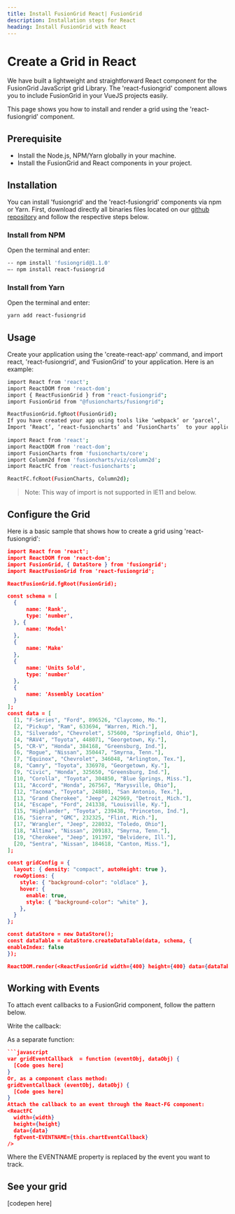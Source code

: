 ```yaml
---
title: Install FusionGrid React| FusionGrid
description: Installation steps for React
heading: Install FusionGrid with React
---
```


# Create a Grid in React

We have built a lightweight and straightforward React component for the FusionGrid JavaScript grid Library. The 'react-fusiongrid' component allows you to include FusionGrid in your VueJS projects easily.

This page shows you how to install and render a grid using the 'react-fusiongrid' component.

## Prerequisite

* Install the Node.js, NPM/Yarn globally in your machine.
* Install the FusionGrid and React components in your project.

## Installation 

You can install 'fusiongrid' and the 'react-fusiongrid' components via npm or Yarn. First, download directly all binaries files located on our [github repository](linkhere) and follow the respective steps below. 

### Install from NPM

Open the terminal and enter:
```bash
-- npm install 'fusiongrid@1.1.0'
—- npm install react-fusiongrid
```
### Install from Yarn

Open the terminal and enter:
```bash
yarn add react-fusiongrid
```

## Usage

Create your application using the 'create-react-app' command, and import react, 'react-fusiongrid', and ‘FusionGrid’ to your application. Here is an example:

```bash
import React from 'react';
import ReactDOM from 'react-dom';
import { ReactFusionGrid } from "react-fusiongrid";
import FusionGrid from "@fusioncharts/fusiongrid";

ReactFusionGrid.fgRoot(FusionGrid);
If you have created your app using tools like ‘webpack’ or ‘parcel’,
Import ‘React’, ‘react-fusioncharts’ and ‘FusionCharts’  to your application as follows:
 
import React from 'react';
import ReactDOM from 'react-dom';
import FusionCharts from 'fusioncharts/core';
import Column2d from 'fusioncharts/viz/column2d';
import ReactFC from 'react-fusioncharts';

ReactFC.fcRoot(FusionCharts, Column2d);
```
> Note: This way of import is not supported in IE11 and below.

## Configure the Grid

Here is a basic sample that shows how to create a grid using 'react-fusiongrid':
```json
import React from 'react';
import ReactDOM from 'react-dom';
import FusionGrid, { DataStore } from 'fusiongrid';
import ReactFusionGrid from 'react-fusiongrid';

ReactFusionGrid.fgRoot(FusionGrid);

const schema = [
  {
      name: 'Rank',
      type: 'number',
  }, {
      name: 'Model'
  },
  {
      name: 'Make'
  },
  {
      name: 'Units Sold',
      type: 'number'
  },
  {
      name: 'Assembly Location'
  }
];
const data = [
  [1, "F-Series", "Ford", 896526, "Claycomo, Mo."],
  [2, "Pickup", "Ram", 633694, "Warren, Mich."],
  [3, "Silverado", "Chevrolet", 575600, "Springfield, Ohio"],
  [4, "RAV4", "Toyota", 448071, "Georgetown, Ky."],
  [5, "CR-V", "Honda", 384168, "Greensburg, Ind."],
  [6, "Rogue", "Nissan", 350447, "Smyrna, Tenn."],
  [7, "Equinox", "Chevrolet", 346048, "Arlington, Tex."],
  [8, "Camry", "Toyota", 336978, "Georgetown, Ky."],
  [9, "Civic", "Honda", 325650, "Greensburg, Ind."],
  [10, "Corolla", "Toyota", 304850, "Blue Springs, Miss."],
  [11, "Accord", "Honda", 267567, "Marysville, Ohio"],
  [12, "Tacoma", "Toyota", 248801, "San Antonio, Tex."],
  [13, "Grand Cherokee", "Jeep", 242969, "Detroit, Mich."],
  [14, "Escape", "Ford", 241338, "Louisville, Ky."],
  [15, "Highlander", "Toyota", 239438, "Princeton, Ind."],
  [16, "Sierra", "GMC", 232325, "Flint, Mich."],
  [17, "Wrangler", "Jeep", 228032, "Toledo, Ohio"],
  [18, "Altima", "Nissan", 209183, "Smyrna, Tenn."],
  [19, "Cherokee", "Jeep", 191397, "Belvidere, Ill."],
  [20, "Sentra", "Nissan", 184618, "Canton, Miss."],
];

const gridConfig = {
  layout: { density: "compact", autoHeight: true },
  rowOptions: {
    style: { "background-color": "oldlace" },
    hover: {
      enable: true,
      style: { "background-color": "white" },
    },
  }
};

const dataStore = new DataStore();
const dataTable = dataStore.createDataTable(data, schema, {
enableIndex: false
});

ReactDOM.render(<ReactFusionGrid width={400} height={400} data={dataTable} config={gridConfig} />, document.getElementById('root'));
```

## Working with Events

To attach event callbacks to a FusionGrid component, follow the pattern below.

Write the callback:

As a separate function:
```json
```javascript
var gridEventCallback  = function (eventObj, dataObj) {
  [Code goes here]
}
Or, as a component class method:
gridEventCallback (eventObj, dataObj) {
  [Code goes here]
}
Attach the callback to an event through the React-FG component:
<ReactFC
  width={width}
  height={height}
  data={data}
  fgEvent-EVENTNAME={this.chartEventCallback}
/>
```
Where the EVENTNAME property is replaced by the event you want to track.

## See your grid

[codepen here]

